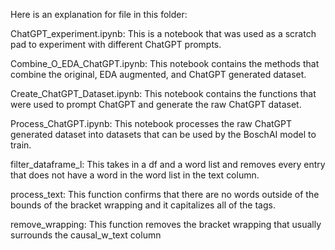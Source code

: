 Here is an explanation for file in this folder:

ChatGPT_experiment.ipynb:
This is a notebook that was used as a scratch pad to experiment with different ChatGPT prompts.

Combine_O_EDA_ChatGPT.ipynb:
This notebook contains the methods that combine the original, EDA augmented, and ChatGPT generated dataset.

Create_ChatGPT_Dataset.ipynb:
This notebook contains the functions that were used to prompt ChatGPT and generate the raw ChatGPT dataset.

Process_ChatGPT.ipynb:
This notebook processes the raw ChatGPT generated dataset into datasets that can be used by the BoschAI model to train. 

filter_dataframe_l: This takes in a df and a word list and removes every entry that does not have a word in the word list in the text column.

process_text: This function confirms that there are no words outside of the bounds of the bracket wrapping and it capitalizes all of the tags.

remove_wrapping: This function removes the bracket wrapping that usually surrounds the causal_w_text column
